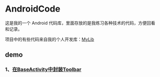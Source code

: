 # AndroidCode

这是我的一个 Android 代码库，里面存放的是我练习各种技术的代码，方便回看和记录。

项目中的有些代码来自我的个人开发库：[MyLib](https://github.com/smartsean/MyLib)

## demo

### 1、[在BaseActivity中封装Toolbar](https://github.com/Seancss/AndroidCode/blob/master/app/src/main/java/com/sean/demo/ui/BaseActivity.java)

